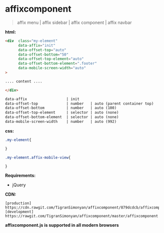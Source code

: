 
# affixcomponent

> affix menu | affix sidebar | affix component | affix navbar 

**html:**

```html
<div  class="my-element"
      data-affix="init"
      data-offset-top="auto"
      data-offset-bottom="50"
      data-offset-top-element="auto"
      data-offset-bottom-element=".footer"
      data-mobile-screen-width="auto"
>

.... content ....

</div>
```

```html
data-affix                  | init
data-offset-top             | number   | auto (parent container top) 
data-offset-bottom          | number   | auto (100)        
data-offset-top-element     | selector | auto (none)  
data-offset-bottom-element  | selector | auto (none)  
data-mobile-screen-width    | number   | auto (992)            
```

**css:**

```css
.my-element{

}

.my-element.affix-mobile-view{

}
```


**Requirements:**
* jQuery

**CDN:**
```
[production] https://cdn.rawgit.com/TigranSimonyan/affixcomponent/879dcdcb/affixcomponent.min.js
[development] https://rawgit.com/TigranSimonyan/affixcomponent/master/affixcomponent.min.js
```


**affixcomponent.js is supported in all modern browsers**
